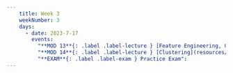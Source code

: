 ```yaml
---
    title: Week 3
    weekNumber: 3
    days:
      - date: 2023-7-17
        events:
          "**MOD 13**{: .label .label-lecture } [Feature Engineering, Clustering](resources/lectures/module_13_fe_and_clustering.pdf)  [✏️](resources/lectures/module_13_fe_and_clustering_annotated.pdf) [📺](https://podcast.ucsd.edu/watch/s123/dsc40a_a00/5)":
          "**MOD 14**{: .label .label-lecture } [Clustering](resources/lectures/module_14_clustering.pdf) [✏️](resources/lectures/module_14_clustering_annotated.pdf)": 
          "**EXAM**{: .label .label-exam } Practice Exam": 
---
```

